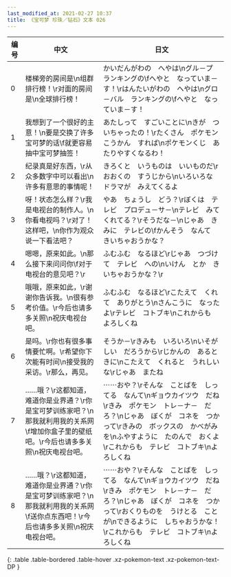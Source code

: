 ```yaml
---
last_modified_at: 2021-02-27 10:37
title: 《宝可梦 珍珠／钻石》文本 026
---
```

| 编号 | 中文 | 日文 |
| ---- | ---- | ---- |
| 0 | 楼梯旁的房间是\n组群排行榜！\r对面的房间是\n全球排行榜！ | かいだんがわの　へやは\nグル－プ　ランキングの\fへやと　なっていま－す！\rはんたいがわの　へやは\nグロ－バル　ランキングの\fへやと　なっていま－す！ |
| 1 | 我想到了一个很好的主意！\n要是交换了许多宝可梦的话\f就更容易抽中宝可梦抽签！ | あたしって　すごいことに\nきが　ついちゃったの！\rたくさん　ポケモンこうかん　すれば\nポケモンくじ　あたりやすくなるわ！ |
| 2 | 纪录真是好东西，\r从众多数字中可以看出\n许多有意思的事情呢！ | きろくと　いうものは　いいものだ\rおおくの　すうじから\nいろいろな　ドラマが　みえてくるよ |
| 3 | 呀！状态怎么样？\r我是电视台的制作人。\n你看电视吗？\r对了！这样吧，\n你作为观众说一下看法吧？ | やあ　ちょうし　どう？\rぼくは　テレビ　プロデュ－サ－\nテレビ　みてくれてる？\rそうだな－\nじゃあ　きみに　テレビの\fかんそう　なんて　きいちゃおうかな？ |
| 4 | 嗯嗯，原来如此。\n那么接下来问问你\f对于电视台的意见吧？\r | ふむふむ　なるほど\rじゃあ　つづけて　テレビ　への\nいけん　とか　きいちゃおうかな？\r |
| 5 | 哦哦，原来如此，\r谢谢你告诉我。\n很有参考价值。\r今后也请多多关照\n祝庆电视台吧。 | ふむふむ　なるほど\rこたえて　くれて　ありがとう\nさんこうに　なったよ\rテレビ　コトブキ\nこれからも　よろしくね |
| 6 | 是吗。\r你也有很多事情要忙啊。\r希望你下次能有时间\n接受我的采访。\r那么，再见。 | そうか－\rきみも　いろいろ\nいそがしい　だろうから\rじかんの　あるときに\nこたえて　くれると　うれしいな\rじゃあ　またね |
| 7 | ……哦？\r这都知道，难道你是业界通？\r你是宝可梦训练家吧？\n那我就利用我的关系网\f增加你盒子里的壁纸吧。\r今后也请多多关照\n祝庆电视台吧。 | ⋯⋯おや？\rそんな　ことばを　しってる　なんて\nギョウカイツウ　だね\rきみ　ポケモン　トレ－ナ－　だろ？\nじゃあ　ぼくが　コネを　つかって\rきみの　ボックスの　かべがみを\nふやすように　たのんで　おくよ\rこれからも　テレビ　コトブキ\nよろしくね |
| 8 | ……哦？\r这都知道，难道你是业界通？\r你是宝可梦训练家吧？\n那我就利用我的关系网\f送你点东西吧！\r今后也请多多关照\n祝庆电视台吧。 | ⋯⋯おや？\rそんな　ことばを　しってる　なんて\nギョウカイツウ　だね\rきみ　ポケモン　トレ－ナ－　だろ？\nじゃあ　ぼくが　コネを　つかって\rおくりものを　うけとる　ことが\nできるように　しちゃおうかな！\rこれからも　テレビ　コトブキ\nよろしくね |
{: .table .table-bordered .table-hover .xz-pokemon-text .xz-pokemon-text-DP }